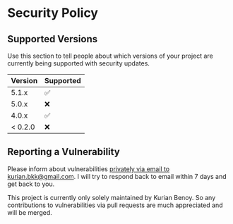 # Security Policy

## Supported Versions

Use this section to tell people about which versions of your project are
currently being supported with security updates.

| Version | Supported          |
| ------- | ------------------ |
| 5.1.x   | :white_check_mark: |
| 5.0.x   | :x:                |
| 4.0.x   | :white_check_mark: |
| < 0.2.0   | :x:                |

## Reporting a Vulnerability

Please inform about vulnerabilities [privately via email to kurian.bkk@gmail.com](mailto:kurian.bkk@gmail.com). I will try to respond back to email within 7 days and get back to you.

This project is currently only solely maintained by Kurian Benoy. So any contributions to vulnerabilities via pull requests are much appreciated and will be merged.

